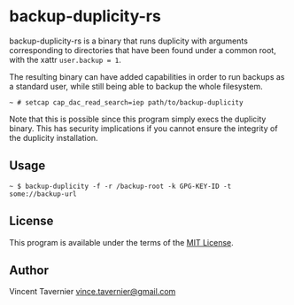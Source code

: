 # backup-duplicity-rs

backup-duplicity-rs is a binary that runs duplicity with arguments corresponding
to directories that have been found under a common root, with the xattr
`user.backup = 1`.

The resulting binary can have added capabilities in order to run backups as a
standard user, while still being able to backup the whole filesystem.

```
~ # setcap cap_dac_read_search=iep path/to/backup-duplicity
```

Note that this is possible since this program simply execs the duplicity binary.
This has security implications if you cannot ensure the integrity of the
duplicity installation.

## Usage

```
~ $ backup-duplicity -f -r /backup-root -k GPG-KEY-ID -t some://backup-url
```

## License

This program is available under the terms of the [MIT License](LICENSE).

## Author

Vincent Tavernier <vince.tavernier@gmail.com>
